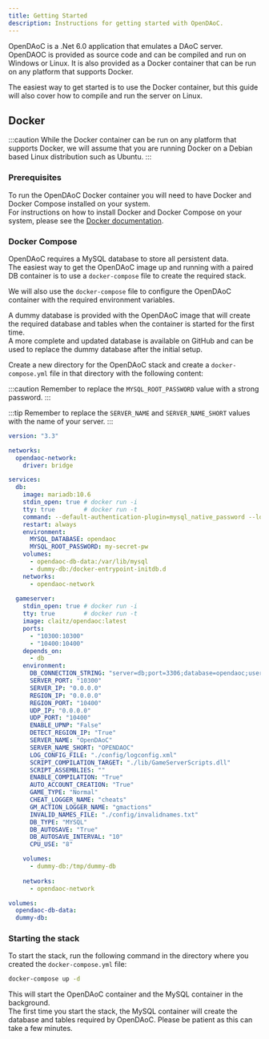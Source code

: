 ```yaml
---
title: Getting Started
description: Instructions for getting started with OpenDAoC.
---
```


OpenDAoC is a .Net 6.0 application that emulates a DAoC server.  
OpenDAOC is provided as source code and can be compiled and run on Windows or Linux. It is also provided as a Docker container that can be run on any platform that supports Docker.

The easiest way to get started is to use the Docker container, but this guide will also cover how to compile and run the server on Linux.

## Docker

:::caution
While the Docker container can be run on any platform that supports Docker, we will assume that you are running Docker on a Debian based Linux distribution such as Ubuntu.
:::

### Prerequisites

To run the OpenDAoC Docker container you will need to have Docker and Docker Compose installed on your system.  
For instructions on how to install Docker and Docker Compose on your system, please see the [Docker documentation](https://docs.docker.com/get-docker/).  

### Docker Compose

OpenDAoC requires a MySQL database to store all persistent data.  
The easiest way to get the OpenDAoC image up and running with a paired DB container is to use a `docker-compose` file to create the required stack.

We will also use the `docker-compose` file to configure the OpenDAoC container with the required environment variables.

A dummy database is provided with the OpenDAoC image that will create the required database and tables when the container is started for the first time.  
A more complete and updated database is available on GitHub and can be used to replace the dummy database after the initial setup.

Create a new directory for the OpenDAoC stack and create a `docker-compose.yml` file in that directory with the following content:

:::caution
Remember to replace the `MYSQL_ROOT_PASSWORD` value with a strong password.
:::

:::tip
Remember to replace the `SERVER_NAME` and `SERVER_NAME_SHORT` values with the name of your server.
:::

```yaml
version: "3.3"

networks:
  opendaoc-network:
    driver: bridge

services:
  db:
    image: mariadb:10.6
    stdin_open: true # docker run -i
    tty: true        # docker run -t
    command: --default-authentication-plugin=mysql_native_password --lower_case_table_names=1 --character-set-server=utf8mb3 --collation-server=utf8mb3_general_ci --innodb_large_prefix=1 --innodb_file_format=Barracuda --innodb_file_per_table=1
    restart: always
    environment:
      MYSQL_DATABASE: opendaoc
      MYSQL_ROOT_PASSWORD: my-secret-pw
    volumes:
      - opendaoc-db-data:/var/lib/mysql
      - dummy-db:/docker-entrypoint-initdb.d
    networks: 
      - opendaoc-network
      
  gameserver:
    stdin_open: true # docker run -i
    tty: true        # docker run -t
    image: claitz/opendaoc:latest
    ports:
      - "10300:10300"
      - "10400:10400"
    depends_on:
      - db
    environment:
      DB_CONNECTION_STRING: "server=db;port=3306;database=opendaoc;userid=root;password=my-secret-pw;treattinyasboolean=true"
      SERVER_PORT: "10300"
      SERVER_IP: "0.0.0.0"
      REGION_IP: "0.0.0.0"
      REGION_PORT: "10400"
      UDP_IP: "0.0.0.0"
      UDP_PORT: "10400"
      ENABLE_UPNP: "False"
      DETECT_REGION_IP: "True"
      SERVER_NAME: "OpenDAoC"
      SERVER_NAME_SHORT: "OPENDAOC"
      LOG_CONFIG_FILE: "./config/logconfig.xml"
      SCRIPT_COMPILATION_TARGET: "./lib/GameServerScripts.dll"
      SCRIPT_ASSEMBLIES: ""
      ENABLE_COMPILATION: "True"
      AUTO_ACCOUNT_CREATION: "True"
      GAME_TYPE: "Normal"
      CHEAT_LOGGER_NAME: "cheats"
      GM_ACTION_LOGGER_NAME: "gmactions"
      INVALID_NAMES_FILE: "./config/invalidnames.txt"
      DB_TYPE: "MYSQL"
      DB_AUTOSAVE: "True"
      DB_AUTOSAVE_INTERVAL: "10"
      CPU_USE: "8"

    volumes:
      - dummy-db:/tmp/dummy-db
      
    networks: 
      - opendaoc-network

volumes:
  opendaoc-db-data:
  dummy-db:
```

### Starting the stack

To start the stack, run the following command in the directory where you created the `docker-compose.yml` file:

```bash
docker-compose up -d
```

This will start the OpenDAoC container and the MySQL container in the background.  
The first time you start the stack, the MySQL container will create the database and tables required by OpenDAoC. Please be patient as this can take a few minutes.